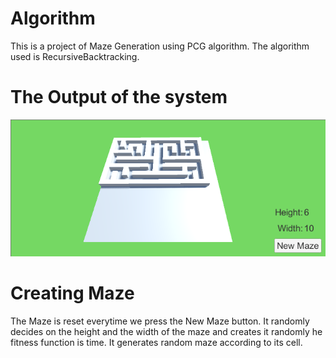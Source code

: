 # Algorithm
This is a project of Maze Generation using PCG algorithm.
The algorithm used is RecursiveBacktracking.
# The Output of the system
![](MAZE_GENERATOR.png)
# Creating Maze
The Maze is reset everytime we press the New Maze button.
It randomly decides on the height and the width of the maze and creates it randomly
he fitness function is time. It generates random maze 
according to its cell.